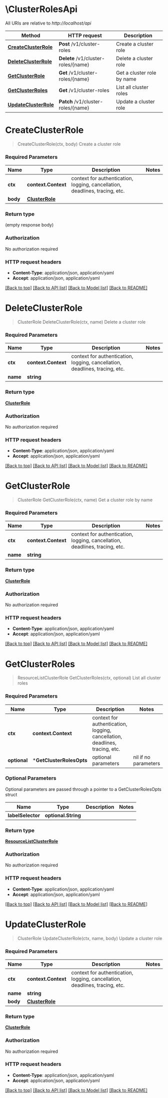 # \ClusterRolesApi

All URIs are relative to *http://localhost/api*

Method | HTTP request | Description
------------- | ------------- | -------------
[**CreateClusterRole**](ClusterRolesApi.md#CreateClusterRole) | **Post** /v1/cluster-roles | Create a cluster role
[**DeleteClusterRole**](ClusterRolesApi.md#DeleteClusterRole) | **Delete** /v1/cluster-roles/{name} | Delete a cluster role
[**GetClusterRole**](ClusterRolesApi.md#GetClusterRole) | **Get** /v1/cluster-roles/{name} | Get a cluster role by name
[**GetClusterRoles**](ClusterRolesApi.md#GetClusterRoles) | **Get** /v1/cluster-roles | List all cluster roles
[**UpdateClusterRole**](ClusterRolesApi.md#UpdateClusterRole) | **Patch** /v1/cluster-roles/{name} | Update a cluster role


# **CreateClusterRole**
> CreateClusterRole(ctx, body)
Create a cluster role



### Required Parameters

Name | Type | Description  | Notes
------------- | ------------- | ------------- | -------------
 **ctx** | **context.Context** | context for authentication, logging, cancellation, deadlines, tracing, etc.
  **body** | [**ClusterRole**](ClusterRole.md)|  | 

### Return type

 (empty response body)

### Authorization

No authorization required

### HTTP request headers

 - **Content-Type**: application/json, application/yaml
 - **Accept**: application/json, application/yaml

[[Back to top]](#) [[Back to API list]](../README.md#documentation-for-api-endpoints) [[Back to Model list]](../README.md#documentation-for-models) [[Back to README]](../README.md)

# **DeleteClusterRole**
> ClusterRole DeleteClusterRole(ctx, name)
Delete a cluster role



### Required Parameters

Name | Type | Description  | Notes
------------- | ------------- | ------------- | -------------
 **ctx** | **context.Context** | context for authentication, logging, cancellation, deadlines, tracing, etc.
  **name** | **string**|  | 

### Return type

[**ClusterRole**](ClusterRole.md)

### Authorization

No authorization required

### HTTP request headers

 - **Content-Type**: application/json, application/yaml
 - **Accept**: application/json, application/yaml

[[Back to top]](#) [[Back to API list]](../README.md#documentation-for-api-endpoints) [[Back to Model list]](../README.md#documentation-for-models) [[Back to README]](../README.md)

# **GetClusterRole**
> ClusterRole GetClusterRole(ctx, name)
Get a cluster role by name



### Required Parameters

Name | Type | Description  | Notes
------------- | ------------- | ------------- | -------------
 **ctx** | **context.Context** | context for authentication, logging, cancellation, deadlines, tracing, etc.
  **name** | **string**|  | 

### Return type

[**ClusterRole**](ClusterRole.md)

### Authorization

No authorization required

### HTTP request headers

 - **Content-Type**: application/json, application/yaml
 - **Accept**: application/json, application/yaml

[[Back to top]](#) [[Back to API list]](../README.md#documentation-for-api-endpoints) [[Back to Model list]](../README.md#documentation-for-models) [[Back to README]](../README.md)

# **GetClusterRoles**
> ResourceListClusterRole GetClusterRoles(ctx, optional)
List all cluster roles



### Required Parameters

Name | Type | Description  | Notes
------------- | ------------- | ------------- | -------------
 **ctx** | **context.Context** | context for authentication, logging, cancellation, deadlines, tracing, etc.
 **optional** | ***GetClusterRolesOpts** | optional parameters | nil if no parameters

### Optional Parameters
Optional parameters are passed through a pointer to a GetClusterRolesOpts struct

Name | Type | Description  | Notes
------------- | ------------- | ------------- | -------------
 **labelSelector** | **optional.String**|  | 

### Return type

[**ResourceListClusterRole**](ResourceListClusterRole.md)

### Authorization

No authorization required

### HTTP request headers

 - **Content-Type**: application/json, application/yaml
 - **Accept**: application/json, application/yaml

[[Back to top]](#) [[Back to API list]](../README.md#documentation-for-api-endpoints) [[Back to Model list]](../README.md#documentation-for-models) [[Back to README]](../README.md)

# **UpdateClusterRole**
> ClusterRole UpdateClusterRole(ctx, name, body)
Update a cluster role



### Required Parameters

Name | Type | Description  | Notes
------------- | ------------- | ------------- | -------------
 **ctx** | **context.Context** | context for authentication, logging, cancellation, deadlines, tracing, etc.
  **name** | **string**|  | 
  **body** | [**ClusterRole**](ClusterRole.md)|  | 

### Return type

[**ClusterRole**](ClusterRole.md)

### Authorization

No authorization required

### HTTP request headers

 - **Content-Type**: application/json, application/yaml
 - **Accept**: application/json, application/yaml

[[Back to top]](#) [[Back to API list]](../README.md#documentation-for-api-endpoints) [[Back to Model list]](../README.md#documentation-for-models) [[Back to README]](../README.md)

